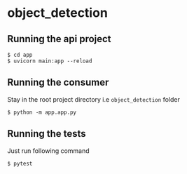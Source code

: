 # object_detection
## Running the api project

``` 
$ cd app
$ uvicorn main:app --reload
```

## Running the consumer
Stay in the root project directory i.e `object_detection` folder
```
$ python -m app.app.py
```

## Running the tests
Just run following command
```
$ pytest
```
